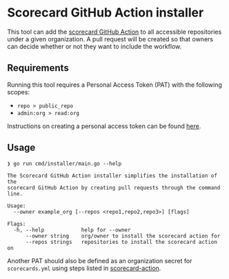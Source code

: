 # Scorecard GitHub Action installer

This tool can add the
[scorecard GitHub Action](https://github.com/ossf/scorecard-action) to all
accessible repositories under a given organization. A pull request will be
created so that owners can decide whether or not they want to include the
workflow.

## Requirements

Running this tool requires a Personal Access Token (PAT) with the following scopes:

- `repo > public_repo`
- `admin:org > read:org`

Instructions on creating a personal access token can be found
[here](https://docs.github.com/en/authentication/keeping-your-account-and-data-secure/creating-a-personal-access-token).

## Usage

```console
❯ go run cmd/installer/main.go --help

The Scorecard GitHub Action installer simplifies the installation of the
scorecard GitHub Action by creating pull requests through the command line.

Usage:
  --owner example_org [--repos <repo1,repo2,repo3>] [flags]

Flags:
  -h, --help            help for --owner
      --owner string    org/owner to install the scorecard action for
      --repos strings   repositories to install the scorecard action on
```

Another PAT should also be defined as an organization secret for
`scorecards.yml` using steps listed in
[scorecard-action](https://github.com/ossf/scorecard-action#pat-token-creation).

